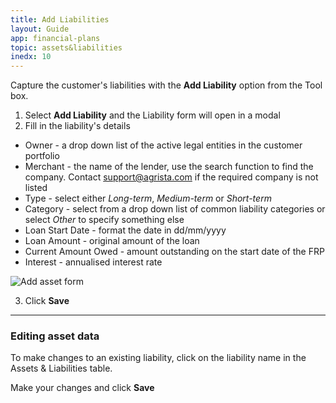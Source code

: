 ```yaml
---
title: Add Liabilities
layout: Guide
app: financial-plans
topic: assets&liabilities
inedx: 10
---
```


Capture the customer's liabilities with the **Add Liability** option from the Tool box.

1. Select **Add Liability** and the Liability form will open in a modal
2. Fill in the liability's details
  - Owner - a drop down list of the active legal entities in the customer portfolio
  - Merchant - the name of the lender, use the search function to find the company. Contact support@agrista.com if the required company is not listed
  - Type - select either *Long-term*, *Medium-term* or *Short-term*
  - Category - select from a drop down list of common liability categories or select *Other* to specify something else
  - Loan Start Date - format the date in dd/mm/yyyy
  - Loan Amount - original amount of the loan
  - Current Amount Owed - amount outstanding on the start date of the FRP
  - Interest - annualised interest rate

![Add asset form](/images/guides/financial-plans/add_liability.jpg)

3. Click **Save**

------

### Editing asset data

To make changes to an existing liability, click on the liability name in the Assets & Liabilities table. 

Make your changes and click **Save**

